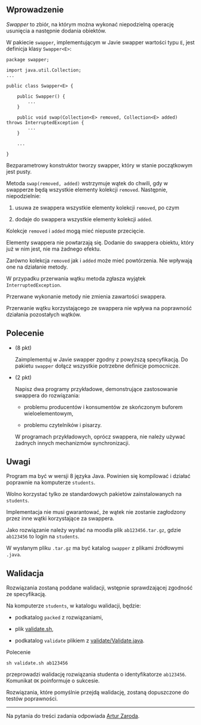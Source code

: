 <h2 id="wprowadzenie">Wprowadzenie</h2>
<p><em>Swapper</em> to zbiór, na którym można wykonać niepodzielną operację usunięcia a następnie dodania obiektów.</p>
<p>W pakiecie <code>swapper</code>, implementującym w Javie swapper wartości typu <code>E</code>, jest definicja klasy <code>Swapper&lt;E&gt;</code>:</p>
<div class="sourceCode" id="cb1"><pre class="sourceCode java"><code class="sourceCode java"><a class="sourceLine" id="cb1-1" title="1"><span class="kw">package</span><span class="im"> swapper;</span></a>
<a class="sourceLine" id="cb1-2" title="2"></a>
<a class="sourceLine" id="cb1-3" title="3"><span class="kw">import</span><span class="im"> java.util.Collection;</span></a>
<a class="sourceLine" id="cb1-4" title="4">...</a>
<a class="sourceLine" id="cb1-5" title="5"></a>
<a class="sourceLine" id="cb1-6" title="6"><span class="kw">public</span> <span class="kw">class</span> Swapper&lt;E&gt; {</a>
<a class="sourceLine" id="cb1-7" title="7"></a>
<a class="sourceLine" id="cb1-8" title="8">    <span class="kw">public</span> <span class="fu">Swapper</span>() {</a>
<a class="sourceLine" id="cb1-9" title="9">        ...</a>
<a class="sourceLine" id="cb1-10" title="10">    }</a>
<a class="sourceLine" id="cb1-11" title="11"></a>
<a class="sourceLine" id="cb1-12" title="12">    <span class="kw">public</span> <span class="dt">void</span> <span class="fu">swap</span>(<span class="bu">Collection</span>&lt;E&gt; removed, <span class="bu">Collection</span>&lt;E&gt; added) <span class="kw">throws</span> <span class="bu">InterruptedException</span> {</a>
<a class="sourceLine" id="cb1-13" title="13">        ...</a>
<a class="sourceLine" id="cb1-14" title="14">    }</a>
<a class="sourceLine" id="cb1-15" title="15"></a>
<a class="sourceLine" id="cb1-16" title="16">    ...</a>
<a class="sourceLine" id="cb1-17" title="17"></a>
<a class="sourceLine" id="cb1-18" title="18">}</a></code></pre></div>
<p>Bezparametrowy konstruktor tworzy swapper, który w stanie początkowym jest pusty.</p>
<p>Metoda <code>swap(removed, added)</code> wstrzymuje wątek do chwili, gdy w swapperze będą wszystkie elementy kolekcji <code>removed</code>. Następnie, niepodzielnie:</p>
<ol type="1">
<li><p>usuwa ze swappera wszystkie elementy kolekcji <code>removed</code>, po czym</p></li>
<li><p>dodaje do swappera wszystkie elementy kolekcji <code>added</code>.</p></li>
</ol>
<p>Kolekcje <code>removed</code> i <code>added</code> mogą mieć niepuste przecięcie.</p>
<p>Elementy swappera nie powtarzają się. Dodanie do swappera obiektu, który już w nim jest, nie ma żadnego efektu.</p>
<p>Zarówno kolekcja <code>removed</code> jak i <code>added</code> może mieć powtórzenia. Nie wpływają one na działanie metody.</p>
<p>W przypadku przerwania wątku metoda zgłasza wyjątek <code>InterruptedException</code>.</p>
<p>Przerwane wykonanie metody nie zmienia zawartości swappera.</p>
<p>Przerwanie wątku korzystającego ze swappera nie wpływa na poprawność działania pozostałych wątków.</p>
<h2 id="polecenie">Polecenie</h2>
<ul>
<li><p>(8 pkt)</p>
<p>Zaimplementuj w Javie swapper zgodny z powyższą specyfikacją. Do pakietu <code>swapper</code> dołącz wszystkie potrzebne definicje pomocnicze.</p></li>
<li><p>(2 pkt)</p>
<p>Napisz dwa programy przykładowe, demonstrujące zastosowanie swappera do rozwiązania:</p>
<ul>
<li><p>problemu producentów i konsumentów ze skończonym buforem wieloelementowym,</p></li>
<li><p>problemu czytelników i pisarzy.</p></li>
</ul>
<p>W programach przykładowych, oprócz swappera, nie należy używać żadnych innych mechanizmów synchronizacji.</p></li>
</ul>
<h2 id="uwagi">Uwagi</h2>
<p>Program ma być w wersji 8 języka Java. Powinien się kompilować i działać poprawnie na komputerze <code>students</code>.</p>
<p>Wolno korzystać tylko ze standardowych pakietów zainstalowanych na <code>students</code>.</p>
<p>Implementacja nie musi gwarantować, że wątek nie zostanie zagłodzony przez inne wątki korzystające za swappera.</p>
<p>Jako rozwiązanie należy wysłać na moodla plik <code>ab123456.tar.gz</code>, gdzie <code>ab123456</code> to login na <code>students</code>.</p>
<p>W wysłanym pliku <code>.tar.gz</code> ma być katalog <code>swapper</code> z plikami źródłowymi <code>.java</code>.</p>
<h2 id="walidacja">Walidacja</h2>
<p>Rozwiązania zostaną poddane walidacji, wstępnie sprawdzającej zgodność ze specyfikacją.</p>
<p>Na komputerze <code>students</code>, w katalogu walidacji, będzie:</p>
<ul>
<li><p>podkatalog <code>packed</code> z rozwiązaniami,</p></li>
<li><p>plik <a href="https://moodle.mimuw.edu.pl/mod/resource/view.php?id=11676">validate.sh</a>,</p></li>
<li><p>podkatalog <code>validate</code> plikiem z <a href="https://moodle.mimuw.edu.pl/mod/resource/view.php?id=11677">validate/Validate.java</a>.</p></li>
</ul>
<p>Polecenie</p>
<div class="sourceCode" id="cb2"><pre class="sourceCode bash"><code class="sourceCode bash"><a class="sourceLine" id="cb2-1" title="1"><span class="fu">sh</span> validate.sh ab123456</a></code></pre></div>
<p>przeprowadzi walidację rozwiązania studenta o identyfikatorze <code>ab123456</code>. Komunikat <code>OK</code> poinformuje o sukcesie.</p>
<p>Rozwiązania, które pomyślnie przejdą walidację, zostaną dopuszczone do testów poprawności.</p>
<hr>
<p>Na pytania do treści zadania odpowiada <a href="mailto:zaroda@mimuw.edu.pl">Artur Zaroda</a>.</p></div></div><div class="submissionstatustable">
